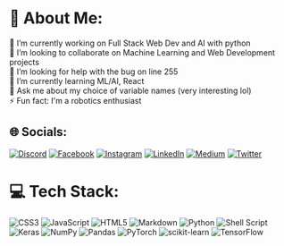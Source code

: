 # 💫 About Me:
🔭 I’m currently working on Full Stack Web Dev and AI with python<br>👯 I’m looking to collaborate on Machine Learning and Web Development projects<br>🤝 I’m looking for help with the bug on line 255 <br>🌱 I’m currently learning ML/AI, React<br>💬 Ask me about my choice of variable names (very interesting lol)<br>⚡ Fun fact: I'm a robotics enthusiast


## 🌐 Socials:
[![Discord](https://img.shields.io/badge/Discord-%237289DA.svg?logo=discord&logoColor=white)](htttps://discord.gg/-) [![Facebook](https://img.shields.io/badge/Facebook-%231877F2.svg?logo=Facebook&logoColor=white)](https://facebook.com/JudeBoachie) [![Instagram](https://img.shields.io/badge/Instagram-%23E4405F.svg?logo=Instagram&logoColor=white)](https://instagram.com/jdboachie) [![LinkedIn](https://img.shields.io/badge/LinkedIn-%230077B5.svg?logo=linkedin&logoColor=white)](https://linkedin.com/in/judeboachie) [![Medium](https://img.shields.io/badge/Medium-12100E?logo=medium&logoColor=white)](https://medium.com/@-) [![Twitter](https://img.shields.io/badge/Twitter-%231DA1F2.svg?logo=Twitter&logoColor=white)](https://twitter.com/jdboachie) 

# 💻 Tech Stack:
![CSS3](https://img.shields.io/badge/css3-%231572B6.svg?style=for-the-badge&logo=css3&logoColor=white) ![JavaScript](https://img.shields.io/badge/javascript-%23323330.svg?style=for-the-badge&logo=javascript&logoColor=%23F7DF1E) ![HTML5](https://img.shields.io/badge/html5-%23E34F26.svg?style=for-the-badge&logo=html5&logoColor=white) ![Markdown](https://img.shields.io/badge/markdown-%23000000.svg?style=for-the-badge&logo=markdown&logoColor=white) ![Python](https://img.shields.io/badge/python-3670A0?style=for-the-badge&logo=python&logoColor=ffdd54) ![Shell Script](https://img.shields.io/badge/shell_script-%23121011.svg?style=for-the-badge&logo=gnu-bash&logoColor=white) ![Keras](https://img.shields.io/badge/Keras-%23D00000.svg?style=for-the-badge&logo=Keras&logoColor=white) ![NumPy](https://img.shields.io/badge/numpy-%23013243.svg?style=for-the-badge&logo=numpy&logoColor=white) ![Pandas](https://img.shields.io/badge/pandas-%23150458.svg?style=for-the-badge&logo=pandas&logoColor=white) ![PyTorch](https://img.shields.io/badge/PyTorch-%23EE4C2C.svg?style=for-the-badge&logo=PyTorch&logoColor=white) ![scikit-learn](https://img.shields.io/badge/scikit--learn-%23F7931E.svg?style=for-the-badge&logo=scikit-learn&logoColor=white) ![TensorFlow](https://img.shields.io/badge/TensorFlow-%23FF6F00.svg?style=for-the-badge&logo=TensorFlow&logoColor=white)
